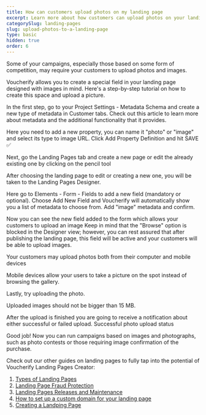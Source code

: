 ```yaml
---
title: How can customers upload photos on my landing page
excerpt: Learn more about how customers can upload photos on your landing page.
categorySlug: landing-pages
slug: upload-photos-to-a-landing-page
type: basic
hidden: true
order: 6
---
```


Some of your campaigns, especially those based on some form of competition, may require your customers to  upload photos and images.

Voucherify allows you to create a special field in your landing page designed with images in mind. Here's a step-by-step tutorial on how to create this space and upload a picture.

In the first step, go to your Project Settings - Metadata Schema and create a new type of metadata in Customer tabs. Check out this article to learn more about metadata and the additional functionality that it provides.  

Here you need to add a new property, you can name it "photo" or "image" and select its type to image URL. Click Add Property Definition and hit SAVE ✅

Next, go the Landing Pages tab and create a new page or edit the already existing one by clicking on the pencil tool

After choosing the landing page to edit or creating a new one, you will be taken to the Landing Pages Designer. 

Here go to Elements - Form - Fields to add a new field (mandatory or optional). Choose Add New Field and Voucherify will automatically show you a list of metadata to choose from. Add "image" metadata and confirm. 

Now you can see the new field added to the form which allows your customers to upload an image Keep in mind that the "Browse" option is blocked in the Designer view; however, you can rest assured that after publishing the landing page, this field will be active and your customers will be able to upload images. 

Your customers may upload photos both from their computer and mobile devices

Mobile devices allow your users to take a picture on the spot instead of browsing the gallery. 

Lastly, try uploading the photo.

Uploaded images should not be bigger than 15 MB. 

After the upload is finished you are going to receive a notification about either successful or failed upload. 
Successful photo upload status

Good job! Now you can run campaigns based on images and photographs, such as photo contests or those requiring image confirmation of the purchase. 

Check out our other guides on landing pages to fully tap into the potential of Voucherify Landing Pages Creator: 

1. [Types of Landing Pages](doc:types-of-landing-pages)
2. [Landing Page Fraud Protection](doc:landing-page-fraud-protection)
3. [Landing Pages Releases and Maintenance](doc:releases-and-maintenance-of-landing-pages)
4. [How to set up a custom domain for your landing page](doc:custom-domain-for-landing-pages)
5. [Creating a Landping Page](doc:creating-a-landing-page)